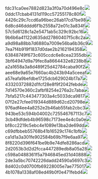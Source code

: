 fdc31ca0ee7882d823a3f0a70d496e8c<img  src="https://img.alicdn.com/bao/uploaded/i3/2639837995/TB2me9npIj_B1NjSZFHXXaDWpXa_!!2639837995.jpg_160x160.jpg">
0ddc17cbab4131d119cc57255178c80f<img  src="https://img.alicdn.com/bao/uploaded/i1/2639837995/O1CN0128vl0KHRyAexEmp_!!2639837995.jpg_160x160.jpg">
4426c29c7ccd6a96bec26ab17cd7be98<img  src="https://img.alicdn.com/bao/uploaded/i4/2639837995/O1CN0128vl03pVszyGMqJ_!!2639837995.jpg_160x160.jpg">
6d8cd46dddd6f1b2558a72e01c3a834f<img  src="https://img.alicdn.com/bao/uploaded/i2/2639837995/O1CN0128vl0Ih2dy6u3Fm_!!2639837995.jpg_160x160.jpg">
57c5d6128c1a2e5471ab5c329c92bc16<img  src="https://img.alicdn.com/bao/uploaded/i3/2639837995/O1CN0128vl0EHQKbxN3lK_!!2639837995.jpg_160x160.jpg">
9b6b6a41122d635dd27860407f5c8c2a<img  src="https://img.alicdn.com/bao/uploaded/i4/2639837995/O1CN0128vl0WN9kjPa3ZD_!!2639837995.jpg_160x160.jpg">
a9d98a88bb7d6880a7009e56ba6b36c9<img  src="https://img.alicdn.com/bao/uploaded/i2/2639837995/TB2mEA3prZnBKNjSZFGXXbt3FXa_!!2639837995.jpg_160x160.jpg">
7ea7f4b919f1837d0dae2b2162194358<img  src="https://img.alicdn.com/bao/uploaded/i2/2639837995/O1CN0128vl0QpJsAxAuM2_!!2639837995.jpg_160x160.jpg">
63848749f673c605ccdc6e8cea2355db<img  src="https://img.alicdn.com/bao/uploaded/i1/2639837995/O1CN0128vl0Y8l0ANbkeI_!!2639837995.jpg_160x160.jpg">
3bf64947d9a79fec8a8664432e8238b8<img  src="https://img.alicdn.com/bao/uploaded/i4/2639837995/O1CN0128vl0crlIuBjuDl_!!2639837995.jpg_160x160.jpg">
a2a1658a3a8d489f25d42784caba90f2<img  src="https://img.alicdn.com/bao/uploaded/i4/2639837995/O1CN0128vl0FocLMl3t6j_!!2639837995.jpg_160x160.jpg">
aee68e9a65e7660ac4b243b94a5ceeaf<img  src="https://img.alicdn.com/bao/uploaded/i3/2639837995/TB2Z4ECncj_B1NjSZFHXXaDWpXa_!!2639837995.jpg_160x160.jpg">
a57eafa9befdbe1725dcb629024b17a7<img  src="https://img.alicdn.com/imgextra/i1/2639837995/O1CN0128vl0lV4iDvpmRO_!!2639837995.jpg">
43320372882d1fcf28e8f9f2042febde<img  src="https://img.alicdn.com/imgextra/i2/2639837995/O1CN0128vl0lV4NTwwLVA_!!2639837995.jpg">
7d14570e360c2afbf8254e276a2c7aba<img  src="https://img.alicdn.com/imgextra/i4/2639837995/O1CN0128vl0kjgMHSEbW2_!!2639837995.jpg">
7bfa5217c443477303a4c5033dca9817<img  src="https://img.alicdn.com/imgextra/i4/2639837995/O1CN0128vl0kjfYOL2fum_!!2639837995.jpg">
07f2e27cfee019344d889d62cd20798e<img  src="https://img.alicdn.com/imgextra/i3/2639837995/O1CN0128vl0lV3htxoF7g_!!2639837995.jpg">
976adf4ee4a8252e2b46ab55fab2cbc3<img  src="https://img.alicdn.com/imgextra/i4/2639837995/O1CN0128vl0lV6BiIcZ5t_!!2639837995.jpg">
943be53c594b04002c725546767113c7<img  src="https://img.alicdn.com/imgextra/i1/2639837995/O1CN0128vl0kxmpqbk3g7_!!2639837995.jpg">
3cb49dfdeb4b96598c7173ee4e4c0a0e<img  src="https://img.alicdn.com/imgextra/i3/2639837995/O1CN0128vl0kdjFSIBVRS_!!2639837995.jpg">
bf8cc2219c5ebc4e1089e13ba2de69dd<img  src="https://img.alicdn.com/imgextra/i4/2639837995/O1CN0128vl0jdTGyFWYbe_!!2639837995.jpg">
c69dfbbeb55768b41b16529c174c1bfb<img  src="https://img.alicdn.com/imgextra/i3/2639837995/O1CN0128vl0lGa6wp2yUq_!!2639837995.jpg">
ca1d1a3a301fe902584b69b7f9e6aa97<img  src="https://img.alicdn.com/imgextra/i3/2639837995/O1CN0128vl0lukTLOcqds_!!2639837995.jpg">
8f8220d396f641be9b9e74dfe8286acd<img  src="https://img.alicdn.com/imgextra/i2/2639837995/O1CN0128vl0lul0Xo7Y9r_!!2639837995.jpg">
2d2053b3d2d2fcca447289edb8a05a28<img  src="https://img.alicdn.com/imgextra/i1/2639837995/O1CN0128vl0lGWPdd7XjD_!!2639837995.jpg">
c598a0488361f5a7946845ed31d40888<img  src="https://img.alicdn.com/imgextra/i1/2639837995/O1CN0128vl0lGaFG8GJWu_!!2639837995.jpg">
2de3a5bc70742226dadd24590a5697c3<img  src="https://img.alicdn.com/imgextra/i1/2639837995/O1CN0128vl0kdjqsFvXKN_!!2639837995.jpg">
8d402c0d0700fb69228005e7ae775017<img  src="https://img.alicdn.com/imgextra/i4/2639837995/O1CN0128vl0lGZRNYaCRS_!!2639837995.jpg">
4b1078a1338af08ed49b0f0e471febd4<img  src="https://img.alicdn.com/imgextra/i1/2639837995/O1CN0128vl0ip0CWLMJwH_!!2639837995.jpg">
